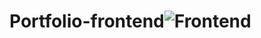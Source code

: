 # Portfolio-frontend![Frontend](https://github.com/user-attachments/assets/e4520408-5616-4a6b-9831-ffbb97650750)
